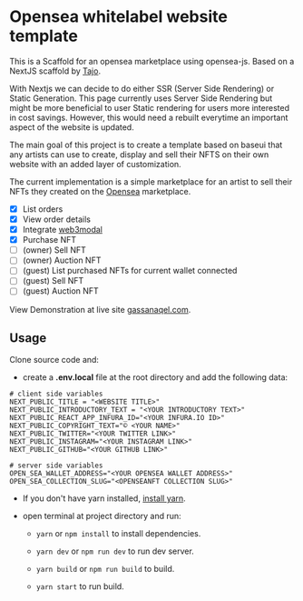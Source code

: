 

# Opensea whitelabel website template

This is a Scaffold for an opensea marketplace using opensea-js. Based on a NextJS scaffold by [Tajo](https://github.com/tajo/nextjs-baseweb).

With Nextjs we can decide to do either SSR (Server Side Rendering) or Static Generation. This page currently uses Server Side Rendering but might be more beneficial to user Static rendering for users more interested in cost savings. However, this would need a rebuilt everytime an important aspect of the website is updated.

The main goal of this project is to create a template based on baseui that any artists can use to create, display and sell their NFTS on their own website with an added layer of customization.

The current implementation is a simple marketplace for an artist to sell their NFTs they created on the [Opensea](https://opensea.io) marketplace.

 - [x] List orders
 - [x] View order details
 - [x] Integrate [web3modal](https://github.com/Web3Modal/web3modal)
 - [x] Purchase NFT
 - [ ] (owner) Sell NFT
 - [ ] (owner) Auction NFT
 - [ ] (guest) List purchased NFTs for current wallet connected
 - [ ] (guest) Sell NFT
 - [ ]  (guest) Auction NFT

View Demonstration at live site [gassanaqel.com](https://gassanaqel.com).


## Usage

Clone source code and:
 - create a **.env.local** file at the root directory and add the following data:
 
 ```Shell
# client side variables
NEXT_PUBLIC_TITLE = "<WEBSITE TITLE>"
NEXT_PUBLIC_INTRODUCTORY_TEXT = "<YOUR INTRODUCTORY TEXT>"
NEXT_PUBLIC_REACT_APP_INFURA_ID="<YOUR INFURA.IO ID>"
NEXT_PUBLIC_COPYRIGHT_TEXT="© <YOUR NAME>"
NEXT_PUBLIC_TWITTER="<YOUR TWITTER LINK>"
NEXT_PUBLIC_INSTAGRAM="<YOUR INSTAGRAM LINK>"
NEXT_PUBLIC_GITHUB="<YOUR GITHUB LINK>"

# server side variables
OPEN_SEA_WALLET_ADDRESS="<YOUR OPENSEA WALLET ADDRESS>"
OPEN_SEA_COLLECTION_SLUG="<OPENSEANFT COLLECTION SLUG>"
```

- If you don't have yarn installed, [install yarn](https://classic.yarnpkg.com/en/docs/install).
- open terminal at project directory and run:
 
	 - `yarn` or `npm install` to install dependencies.

	 - `yarn dev` or `npm run dev` to run dev server.

	 - `yarn build` or `npm run build` to build.
	 - `yarn start` to run build.
